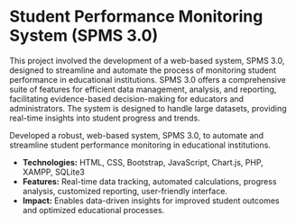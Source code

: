 # Student Performance Monitoring System (SPMS 3.0)

This project involved the development of a web-based system, SPMS 3.0, designed to streamline and automate the process of monitoring student performance in educational institutions. SPMS 3.0 offers a comprehensive suite of features for efficient data management, analysis, and reporting, facilitating evidence-based decision-making for educators and administrators. The system is designed to handle large datasets, providing real-time insights into student progress and trends.

<p>
Developed a robust, web-based system, SPMS 3.0, to automate and streamline student performance monitoring in educational institutions.
</p>

<ul>
  <li><b>Technologies:</b>  HTML, CSS, Bootstrap, JavaScript, Chart.js, PHP, XAMPP, SQLite3</li>
  <li><b>Features:</b> Real-time data tracking, automated calculations, progress analysis, customized reporting, user-friendly interface.</li>
  <li><b>Impact:</b> Enables data-driven insights for improved student outcomes and optimized educational processes.</li>
</ul>
